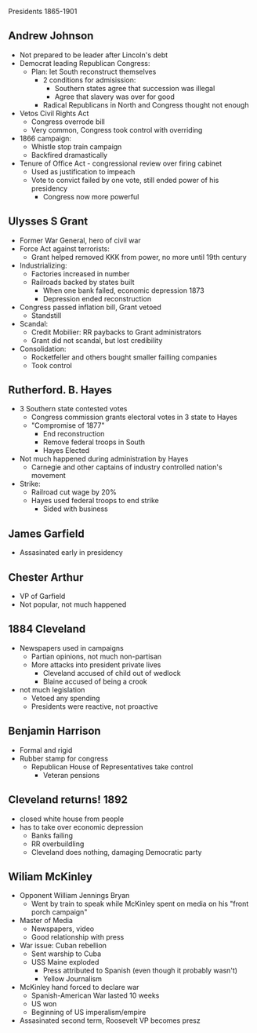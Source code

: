 Presidents 1865-1901

## Andrew Johnson
- Not prepared to be leader after Lincoln's debt
- Democrat leading Republican Congress:
	- Plan: let South reconstruct themselves
		- 2 conditions for admisission:
			- Southern states agree that succession was illegal
			- Agree that slavery was over for good
		- Radical Republicans in North and Congress thought not enough
- Vetos Civil Rights Act
	- Congress overrode bill
	- Very common, Congress took control with overriding
- 1866 campaign:
	- Whistle stop train campaign
	- Backfired dramastically
- Tenure of Office Act - congressional review over firing cabinet
	- Used as justification to impeach
	- Vote to convict failed by one vote, still ended power of his presidency
		- Congress now more powerful
## Ulysses S Grant
- Former War General, hero of civil war
- Force Act against terrorists:
	- Grant helped removed KKK from power, no more until 19th century
- Industrializing:
	- Factories increased in number
	- Railroads backed by states built
		- When one bank failed, economic depression 1873
		- Depression ended reconstruction
- Congress passed inflation bill, Grant vetoed
	- Standstill
- Scandal:
	- Credit Mobilier: RR paybacks to Grant administrators
	- Grant did not scandal, but lost credibility
- Consolidation:
	- Rocketfeller and others bought smaller failling companies
	- Took control
## Rutherford. B. Hayes
- 3 Southern state contested votes
	- Congress commission grants electoral votes in 3 state to Hayes
	- "Compromise of 1877"
		- End reconstruction
		- Remove federal troops in South
		- Hayes Elected
- Not much happened during administration by Hayes
	- Carnegie and other captains of industry controlled nation's movement
- Strike:
	- Railroad cut wage by 20%
	- Hayes used federal troops to end strike
		- Sided with business
## James Garfield
- Assasinated early in presidency 

## Chester Arthur
- VP of Garfield
- Not popular, not much happened
## 1884 Cleveland
- Newspapers used in campaigns
	- Partian opinions, not much non-partisan
	- More attacks into president private lives
		- Cleveland accused of child out of wedlock
		- Blaine accused of being a crook
- not much legislation
	- Vetoed any spending
	- Presidents were reactive, not proactive
## Benjamin Harrison
- Formal and rigid
- Rubber stamp for congress
	- Republican House of Representatives take control
		- Veteran pensions
## Cleveland returns! 1892
- closed white house from people
- has to take over economic depression
	- Banks failing
	- RR overbuildling
	- Cleveland does nothing, damaging Democratic party
## Wiliam McKinley
- Opponent William Jennings Bryan
	- Went by train to speak while McKinley spent on media on his "front porch campaign"
- Master of Media
	- Newspapers, video
	- Good relationship with press
- War issue: Cuban rebellion
	- Sent warship to Cuba
	- USS Maine exploded
		- Press attributed to Spanish (even though it probably wasn't)
		- Yellow Journalism
- McKinley hand forced to declare war
	- Spanish-American War lasted 10 weeks
	- US won
	- Beginning of US imperalism/empire
- Assasinated second term, Roosevelt VP becomes presz
